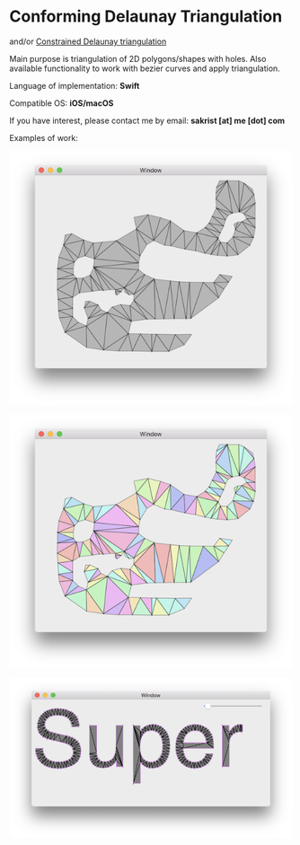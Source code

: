 # Conforming Delaunay Triangulation

and/or [Constrained Delaunay triangulation](https://en.wikipedia.org/wiki/Constrained_Delaunay_triangulation)

Main purpose is triangulation of 2D polygons/shapes with holes.
Also available functionality to work with bezier curves and apply triangulation.

Language of implementation: **Swift** 

Compatible OS:  **iOS/macOS**

If you have interest, please contact me by email: **sakrist [at] me [dot] com**

Examples of work:

![CDT 1](https://raw.githubusercontent.com/sakrist/sakrist.com/master/images/cdt0.png)

![CDT 2](https://raw.githubusercontent.com/sakrist/sakrist.com/master/images/cdt1.png)

![CDT 3](https://raw.githubusercontent.com/sakrist/sakrist.com/master/images/cdt2.png)



